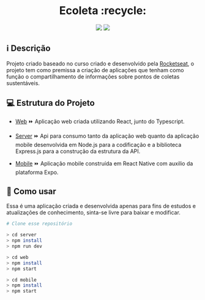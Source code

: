 <h1 align="center">Ecoleta :recycle: </h1>
 
 
 <div align="center"> 
    <img src="https://img.shields.io/github/repo-size/jhonrmelo/Next-Level-Week"> 
    <img src="https://img.shields.io/github/commit-activity/w/jhonrmelo/Next-Level-Week">    
</div>


## :information_source: Descrição
<p> Projeto criado baseado no curso criado e desenvolvido pela <a href="https://github.com/Rocketseat"> Rocketseat</a>, o projeto tem como premissa a criação de aplicações que tenham como função o compartilhamento de informações sobre pontos de coletas sustentáveis.</p>


## :computer: Estrutura do Projeto

- [Web](https://github.com/jhonrmelo/Next-Level-Week/tree/master/web) :fast_forward: Aplicação web criada utilizando React, junto do Typescript.

- [Server](https://github.com/jhonrmelo/Next-Level-Week/tree/master/server) :fast_forward: </a>  Api para consumo tanto da aplicação web quanto da aplicação mobile desenvolvida em Node.js para a codificação e a biblioteca Express.js para a construção da estrutura da API.

- [Mobile](https://github.com/jhonrmelo/Next-Level-Week/tree/master/mobile)  :fast_forward: </a>  Aplicação mobile construída em React Native com auxilio da plataforma Expo.

## :blue_book: Como usar

<p> Essa é uma aplicação criada e desenvolvida apenas para fins de estudos e atualizações de conhecimento, sinta-se livre para baixar e modificar. </p>

```bash
# Clone esse repositório

> cd server
> npm install
> npm run dev

> cd web
> npm install
> npm start

> cd mobile
> npm install
> npm start
```
